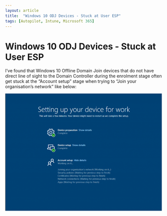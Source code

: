 ```yaml
---
layout: article
title:  "Windows 10 ODJ Devices - Stuck at User ESP"
tags: [Autopilot, Intune, Microsoft 365]
---
```


# Windows 10 ODJ Devices - Stuck at User ESP
I’ve found that Windows 10 Offline Domain Join devices that do not have direct line of sight to the Domain Controller during the enrolment stage often get stuck at the “Account setup” stage when trying to “Join your organisation’s network” like below:

![Mail Enabled Guests](/assets/images/media/ODJ-User-ESP-Stuck.png)